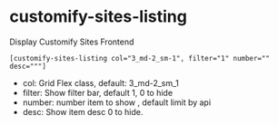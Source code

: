# customify-sites-listing
Display Customify Sites Frontend

`[customify-sites-listing col="3_md-2_sm-1", filter="1" number="" desc="""]`

* col: Grid Flex class, default: 3_md-2_sm_1
* filter: Show filter bar, default 1, 0 to hide
* number: number item to show , default limit by api
* desc: Show item desc 0 to hide.

